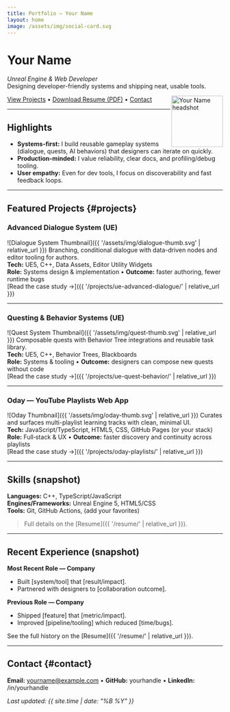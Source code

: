 ```yaml
---
title: Portfolio — Your Name
layout: home
image: /assets/img/social-card.svg
---
```


# Your Name
_Unreal Engine & Web Developer_  
Designing developer-friendly systems and shipping neat, usable tools.

<img src="{{ '/assets/img/headshot.svg' | relative_url }}" alt="Your Name headshot" width="120" align="right">

<a href="#projects">View Projects</a> • <a href="{{ '/resume/resume.pdf' | relative_url }}">Download Resume (PDF)</a> • <a href="#contact">Contact</a>

---

## Highlights
- **Systems-first:** I build reusable gameplay systems (dialogue, quests, AI behaviors) that designers can iterate on quickly.
- **Production-minded:** I value reliability, clear docs, and profiling/debug tooling.
- **User empathy:** Even for dev tools, I focus on discoverability and fast feedback loops.

---

## Featured Projects {#projects}

### Advanced Dialogue System (UE)
![Dialogue System Thumbnail]({{ '/assets/img/dialogue-thumb.svg' | relative_url }})
Branching, conditional dialogue with data-driven nodes and editor tooling for authors.  
**Tech:** UE5, C++, Data Assets, Editor Utility Widgets  
**Role:** Systems design & implementation • **Outcome:** faster authoring, fewer runtime bugs  
[Read the case study →]({{ '/projects/ue-advanced-dialogue/' | relative_url }})

---

### Questing & Behavior Systems (UE)
![Quest System Thumbnail]({{ '/assets/img/quest-thumb.svg' | relative_url }})
Composable quests with Behavior Tree integrations and reusable task library.  
**Tech:** UE5, C++, Behavior Trees, Blackboards  
**Role:** Systems & tooling • **Outcome:** designers can compose new quests without code  
[Read the case study →]({{ '/projects/ue-quest-behavior/' | relative_url }})

---

### Oday — YouTube Playlists Web App
![Oday Thumbnail]({{ '/assets/img/oday-thumb.svg' | relative_url }})
Curates and surfaces multi-playlist learning tracks with clean, minimal UI.  
**Tech:** JavaScript/TypeScript, HTML5, CSS, GitHub Pages (or your stack)  
**Role:** Full‑stack & UX • **Outcome:** faster discovery and continuity across playlists  
[Read the case study →]({{ '/projects/oday-playlists/' | relative_url }})

---

## Skills (snapshot)
**Languages:** C++, TypeScript/JavaScript  
**Engines/Frameworks:** Unreal Engine 5, HTML5/CSS  
**Tools:** Git, GitHub Actions, (add your favorites)

> Full details on the [Resume]({{ '/resume/' | relative_url }}).

---

## Recent Experience (snapshot)
**Most Recent Role — Company**  
- Built [system/tool] that [result/impact].  
- Partnered with designers to [collaboration outcome].

**Previous Role — Company**  
- Shipped [feature] that [metric/impact].  
- Improved [pipeline/tooling] which reduced [time/bugs].

See the full history on the [Resume]({{ '/resume/' | relative_url }}).

---

## Contact {#contact}
**Email:** <a href="mailto:yourname@example.com">yourname@example.com</a> • **GitHub:** yourhandle • **LinkedIn:** /in/yourhandle

_Last updated: {{ site.time | date: "%B %Y" }}_
